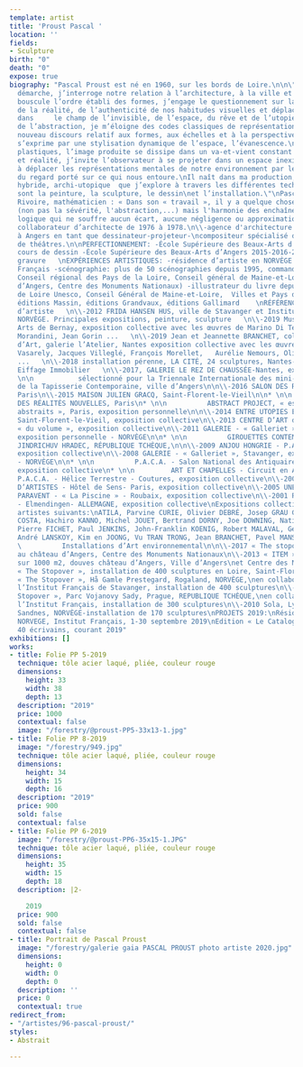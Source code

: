 ```yaml
---
template: artist
title: 'Proust Pascal '
location: ''
fields:
- Sculpture
birth: "0"
death: "0"
expose: true
biography: "Pascal Proust est né en 1960, sur les bords de Loire.\n\n\"À travers ma
  démarche, j’interroge notre relation à l’architecture, à la ville et à son urbanisme.\nJe
  bouscule l’ordre établi des formes, j’engage le questionnement sur la perception
  de la réalité, de l’authenticité de nos habitudes visuelles et déplace le regard
  dans     le champ de l’invisible, de l’espace, du rêve et de l’utopie.\nPar le jeu
  de l’abstraction, je m’éloigne des codes classiques de représentation, invente un
  nouveau discours relatif aux formes, aux échelles et à la perspective.\nCe discours
  s’exprime par une stylisation dynamique de l’espace, l’évanescence.\nDans mes propositions
  plastiques, l’image produite se dissipe dans un va-et-vient constant entre rêve
  et réalité, j’invite l’observateur à se projeter dans un espace inexistant, immatériel,
  à déplacer les représentations mentales de notre environnement par le truchement
  du regard porté sur ce qui nous entoure.\nIl naît dans ma production, un univers
  hybride, archi-utopique  que j’explore à travers les différentes techniques que
  sont la peinture, la sculpture, le dessin\net l’installation.\"\nPascal Proust\n\nMaurice
  Rivoire, mathématicien : « Dans son « travail », il y a quelque chose de \"mathématique\"
  (non pas la sévérité, l'abstraction,...) mais l'harmonie des enchaînements du raisonnement
  logique qui ne souffre aucun écart, aucune négligence ou approximation ».  \nFORMATION:\n\\-
  collaborateur d’architecte de 1976 à 1978.\n\\-agence d'architecture de 1978 à 1999
  à Angers en tant que dessinateur-projeteur-\ncompositeur spécialisé dans l’aménagement
  de théâtres.\n\nPERFECTIONNEMENT: -École Supérieure des Beaux-Arts d’Angers 2001-2002
  cours de dessin -École Supérieure des Beaux-Arts d’Angers 2015-2016-2017 cours de
  gravure   \nEXPÉRIENCES ARTISTIQUES: -résidence d’artiste en NORVÈGE avec l’Institut
  Français -scénographie: plus de 50 scénographies depuis 1995, commandes publiques
  Conseil régional des Pays de la Loire, Conseil général de Maine-et-Loire, ville
  d’Angers, Centre des Monuments Nationaux) -illustrateur du livre depuis 1996, Val
  de Loire Unesco, Conseil Général de Maine-et-Loire,  Villes et Pays d’Art et d’Histoire,
  éditions Massin, éditions Grandvaux, éditions Gallimard    \nRÉFÉRENCES: Résidence
  d’artiste   \n\\-2012 FRIDA HANSEN HUS, ville de Stavanger et Institut Français,
  NORVÈGE. Principales expositions, peinture, sculpture   \n\\-2019 Musée des Beaux
  Arts de Bernay, exposition collective avec les œuvres de Marino Di Teana, Marcello
  Morandini, Jean Gorin ...   \n\\-2019 Jean et Jeannette BRANCHET, collectionneurs
  d’Art, galerie l’Atelier, Nantes exposition collective avec les œuvres de Victor
  Vasarely, Jacques Villeglé, François Morellet,   Aurélie Nemours, Olivier Debré
  ...   \n\\-2018 installation pérenne, LA CITÉ, 24 sculptures, Nantes-Rezé, groupe
  Eiffage Immobilier   \n\\-2017, GALERIE LE REZ DE CHAUSSÉE-Nantes, exposition personnelle\n\n*
  \n\n           sélectionné pour la Triennale Internationale des mini-textiles, Musée
  de la Tapisserie Contemporaine, ville d’Angers\n\n\\-2016 SALON DES RÉALITÉS NOUVELLES,
  Paris\n\\-2015 MAISON JULIEN GRACQ, Saint-Florent-le-Vieil\n\n* \n\n          SALON
  DES RÉALITÉS NOUVELLES, Paris\n* \n\n          ABSTRACT PROJECT, « espace des arts
  abstraits », Paris, exposition personnelle\n\n\\-2014 ENTRE UTOPIES ET RÉALITÉS,
  Saint-Florent-le-Vieil, exposition collective\n\\-2013 CENTRE D’ART de Montrelais
  « du volume », exposition collective\n\\-2011 GALERIE - « Galleriet », Stavanger,
  exposition personnelle - NORVÈGE\n\n* \n\n          GIROUETTES CONTEMPORAINES -Château
  JINDRICHUV HRADEC, RÉPUBLIQUE TCHÈQUE,\n\n\\-2009 ANJOU HONGRIE - P.A.C.A. - Angers,
  exposition collective\n\\-2008 GALERIE - « Galleriet », Stavanger, exposition personnelle
  - NORVÈGE\n\n* \n\n          P.A.C.A. - Salon National des Antiquaires - Angers,
  exposition collective\n* \n\n         ART ET CHAPELLES - Circuit en Anjou de 6 chapelles\n\n\\-2007
  P.A.C.A. - Hélice Terrestre - Coutures, exposition collective\n\\-2006 PARAVENTS
  D’ARTISTES - Hôtel de Sens- Paris, exposition collective\n\\-2005 UNE HISTOIRE DE
  PARAVENT - « La Piscine » - Roubaix, exposition collective\n\\-2001 PARAVENTS D’ARTISTES
  - Elmendingen- ALLEMAGNE, exposition collective\nExpositions collectives avec les
  artistes suivants:\nATILA, Parvine CURIE, Olivier DEBRÉ, Josep GRAU GARRIGA, Franco
  COSTA, Hachiro KANNO, Michel JOUET, Bertrand DORNY, Joe DOWNING, Natilia DUMITRESCO,
  Pierre FICHET, Paul JENKINS, John-Franklin KOENIG, Robert MALAVAL, Gérard SCHNEIDER,
  André LANSKOY, Kim en JOONG, Vu TRAN TRONG, Jean BRANCHET, Pavel MANSOUROFF.\n\n
  \          Installations d’Art environnemental\n\n\\-2017 « The stopover »,550 sculptures
  au château d’Angers, Centre des Monuments Nationaux\n\\-2013 « ITEM », installation
  sur 1000 m2, douves château d’Angers, Ville d’Angers\net Centre des Monuments Nationaux\n\\-2012
  « The Stopover », installation de 400 sculptures en Loire, Saint-Florent-le-Vieil\n\\-2011
  « The Stopover », Hå Gamle Prestegard, Rogaland, NORVÈGE,\nen collaboration avec
  l’Institut Français de Stavanger, installation de 400 sculptures\n\\-2010 « The
  Stopover », Parc Vojanovy Sady, Prague, REPUBLIQUE TCHÈQUE,\nen collaboration avec
  l’Institut Français, installation de 300 sculptures\n\\-2010 Sola, Lysefjorden,
  Sandnes, NORVÈGE-installation de 170 sculptures\nPROJETS 2019:\nRésidence artiste,
  NORVEGE, Institut Français, 1-30 septembre 2019\nEdition « Le Catalogue », 40 sculptures-
  40 écrivains, courant 2019"
exhibitions: []
works:
- title: Folie PP 5-2019
  technique: tôle acier laqué, pliée, couleur rouge
  dimensions:
    height: 33
    width: 38
    depth: 13
  description: "2019"
  price: 1000
  contextual: false
  image: "/forestry/@proust-PP5-33x13-1.jpg"
- title: Folie PP 8-2019
  image: "/forestry/949.jpg"
  technique: tôle acier laqué, pliée, couleur rouge
  dimensions:
    height: 34
    width: 15
    depth: 16
  description: "2019"
  price: 900
  sold: false
  contextual: false
- title: Folie PP 6-2019
  image: "/forestry/@proust-PP6-35x15-1.JPG"
  technique: tôle acier laqué, pliée, couleur rouge
  dimensions:
    height: 35
    width: 15
    depth: 18
  description: |2-

    2019
  price: 900
  sold: false
  contextual: false
- title: Portrait de Pascal Proust
  image: "/forestry/galerie gaia PASCAL PROUST photo artiste 2020.jpg"
  dimensions:
    height: 0
    width: 0
    depth: 0
  description: ''
  price: 0
  contextual: true
redirect_from:
- "/artistes/96-pascal-proust/"
styles:
- Abstrait

---
```

